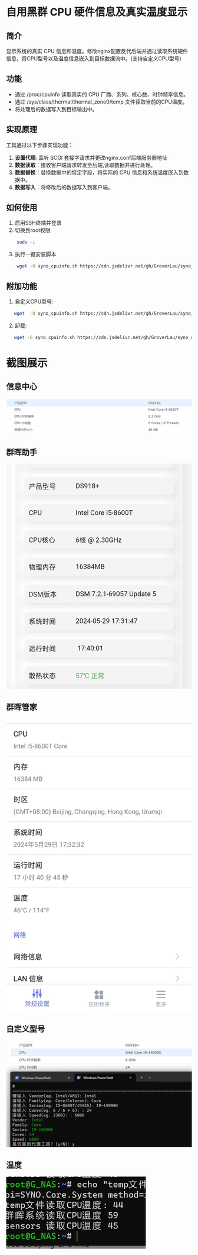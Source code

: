 # 自用黑群 CPU 硬件信息及真实温度显示

## 简介

显示系统的真实 CPU 信息和温度。修改nginx配置反代后端并通过读取系统硬件信息，将CPU型号以及温度信息嵌入到目标数据流中。(支持自定义CPU型号)

## 功能

- 通过 /proc/cpuinfo 读取真实的 CPU 厂商、系列、核心数、时钟频率信息。
- 通过 /sys/class/thermal/thermal_zone0/temp 文件读取当前的CPU温度。
- 将处理后的数据写入到目标输出中。

## 实现原理

工具通过以下步骤实现功能：

1. **设置代理**: 监听 SCGI 套接字请求并更改nginx.conf后端服务器地址
1. **数据读取**：接收客户端请求转发至后端,读取数据并进行处理。
3. **数据替换**：替换数据中的特定字段，将实际的 CPU 信息和系统温度嵌入到数据中。
4. **数据写入**：将修改后的数据写入到客户端。

## 如何使用
1. 启用SSH终端并登录
2. 切换到root权限
```bash
    sudo -i
```
3. 执行一键安装脚本
```bash
    wget -O syno_cpuinfo.sh https://cdn.jsdelivr.net/gh/GroverLau/syno_cpuinfo/syno_cpuinfo.sh && bash syno_cpuinfo.sh
```
## 附加功能
1. 自定义CPU型号:
```bash
   wget  -O syno_cpuinfo.sh https://cdn.jsdelivr.net/gh/GroverLau/syno_cpuinfo/syno_cpuinfo.sh && bash syno_cpuinfo.sh edit
```
2. 卸载:
```bash
   wget -O syno_cpuinfo.sh https://cdn.jsdelivr.net/gh/GroverLau/syno_cpuinfo/syno_cpuinfo.sh && bash syno_cpuinfo.sh uninstall
   ```

# 截图展示

## 信息中心
![DSM](img/1.jpg)

## 群晖助手
![群晖助手](img/2.jpg)

## 群晖管家
![群晖管家](img/3.jpg)

## 自定义型号
![自定义型号](img/5.jpg)

## 温度
![不同方式读取温度](img/4.jpg)